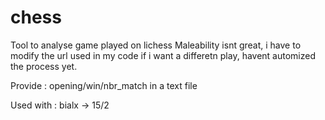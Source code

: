 # chess

Tool to analyse game played on lichess 
Maleability isnt great, i have to modify the url used in my code if i want a differetn play, havent automized the process yet. 

Provide : opening/win/nbr_match in a text file 

Used with : bialx -> 15/2 

